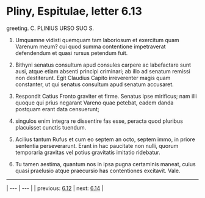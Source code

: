 # Pliny, Espitulae, letter 6.13

greeting. C. PLINIUS URSO SUO S.



1. Umquamne vidisti quemquam tam laboriosum et exercitum quam Varenum meum? cui quod summa contentione impetraverat defendendum et quasi rursus petendum fuit.



2. Bithyni senatus consultum apud consules carpere ac labefactare sunt ausi, atque etiam absenti principi criminari; ab illo ad senatum remissi non destiterunt. Egit Claudius Capito irreverenter magis quam constanter, ut qui senatus consultum apud senatum accusaret.



3. Respondit Catius Fronto graviter et firme. Senatus ipse mirificus; nam illi quoque qui prius negarant Vareno quae petebat, eadem danda postquam erant data censuerunt;



4. singulos enim integra re dissentire fas esse, peracta quod pluribus placuisset cunctis tuendum.



5. Acilius tantum Rufus et cum eo septem an octo, septem immo, in priore sententia perseverarunt. Erant in hac paucitate non nulli, quorum temporaria gravitas vel potius gravitatis imitatio ridebatur.



6. Tu tamen aestima, quantum nos in ipsa pugna certaminis maneat, cuius quasi praelusio atque praecursio has contentiones excitavit. Vale.



---

| --- | --- |
| previous: [6.12](../6.12/) | next: [6.14](../6.14/) |